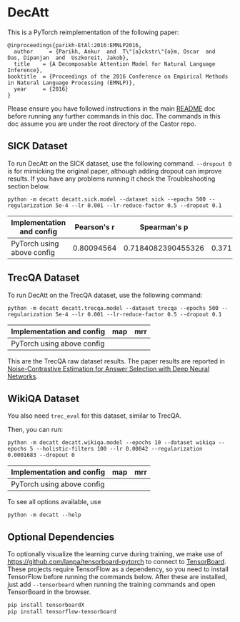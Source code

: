 # DecAtt

This is a PyTorch reimplementation of the following paper:

```
@inproceedings{parikh-EtAl:2016:EMNLP2016,
  author     = {Parikh, Ankur  and  T\"{a}ckstr\"{o}m, Oscar  and  Das, Dipanjan  and  Uszkoreit, Jakob},
  title    = {A Decomposable Attention Model for Natural Language Inference},
booktitle  = {Proceedings of the 2016 Conference on Empirical Methods in Natural Language Processing (EMNLP)},
  year     = {2016}
} 
```


Please ensure you have followed instructions in the main [README](../README.md) doc before running any further commands in this doc.
The commands in this doc assume you are under the root directory of the Castor repo.

## SICK Dataset

To run DecAtt on the SICK dataset, use the following command. `--dropout 0` is for mimicking the original paper, although adding dropout can improve results. If you have any problems running it check the Troubleshooting section below.

```
python -m decatt decatt.sick.model --dataset sick --epochs 500 --regularization 5e-4 --lr 0.001 --lr-reduce-factor 0.5 --dropout 0.1
```

| Implementation and config        | Pearson's r   | Spearman's p  | MSE        |
| -------------------------------- |:-------------:|:-------------:|:----------:|
| PyTorch using above config       |  0.80094564      |   0.7184082390455326     |  0.3711671233177185  |

## TrecQA Dataset

To run DecAtt on the TrecQA dataset, use the following command:
```
python -m decatt decatt.trecqa.model --dataset trecqa --epochs 500 --regularization 5e-4 --lr 0.001 --lr-reduce-factor 0.5 --dropout 0.1
```

| Implementation and config        | map    | mrr    |
| -------------------------------- |:------:|:------:|
| PyTorch using above config       |   |   |

This are the TrecQA raw dataset results. The paper results are reported in [Noise-Contrastive Estimation for Answer Selection with Deep Neural Networks](https://dl.acm.org/citation.cfm?id=2983872).

## WikiQA Dataset

You also need `trec_eval` for this dataset, similar to TrecQA.

Then, you can run:
```
python -m decatt decatt.wikiqa.model --epochs 10 --dataset wikiqa --epochs 5 --holistic-filters 100 --lr 0.00042 --regularization 0.0001683 --dropout 0
```
| Implementation and config        | map    | mrr    |
| -------------------------------- |:------:|:------:|
| PyTorch using above config       |   |   |


To see all options available, use
```
python -m decatt --help
```

## Optional Dependencies

To optionally visualize the learning curve during training, we make use of https://github.com/lanpa/tensorboard-pytorch to connect to [TensorBoard](https://github.com/tensorflow/tensorboard). These projects require TensorFlow as a dependency, so you need to install TensorFlow before running the commands below. After these are installed, just add `--tensorboard` when running the training commands and open TensorBoard in the browser.

```sh
pip install tensorboardX
pip install tensorflow-tensorboard
```
